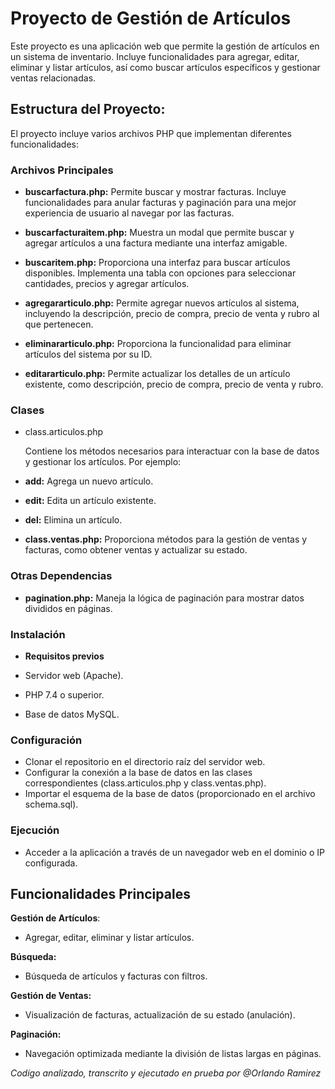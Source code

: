 # Proyecto de Gestión de Artículos
Este proyecto es una aplicación web que permite la gestión de artículos en un sistema de inventario. Incluye funcionalidades para agregar, editar, eliminar y listar artículos, así como buscar artículos específicos y gestionar ventas relacionadas.

## **Estructura del Proyecto:**

El proyecto incluye varios archivos PHP que implementan diferentes funcionalidades:

### Archivos Principales
- **buscarfactura.php:**
  Permite buscar y mostrar facturas. Incluye funcionalidades para anular facturas y paginación para una mejor experiencia de usuario al navegar por las facturas.

- **buscarfacturaitem.php:**
Muestra un modal que permite buscar y agregar artículos a una factura mediante una interfaz amigable.

- **buscaritem.php:**
Proporciona una interfaz para buscar artículos disponibles. Implementa una tabla con opciones para seleccionar cantidades, precios y agregar artículos.

- **agregararticulo.php:**
Permite agregar nuevos artículos al sistema, incluyendo la descripción, precio de compra, precio de venta y rubro al que pertenecen.

- **eliminararticulo.php:**
Proporciona la funcionalidad para eliminar artículos del sistema por su ID.

- **editararticulo.php:**
Permite actualizar los detalles de un artículo existente, como descripción, precio de compra, precio de venta y rubro.

### Clases

- class.articulos.php

  Contiene los métodos necesarios para interactuar con la base de datos y gestionar los artículos. Por ejemplo:
  
- **add:** Agrega un nuevo artículo.
- **edit:** Edita un artículo existente.
- **del:** Elimina un artículo.
- **class.ventas.php:** Proporciona métodos para la gestión de ventas y facturas, como obtener ventas y actualizar su estado.

### Otras Dependencias
- **pagination.php:** Maneja la lógica de paginación para mostrar datos divididos en páginas.
### Instalación
- **Requisitos previos**

- Servidor web (Apache).
- PHP 7.4 o superior.
- Base de datos MySQL.

### Configuración

- Clonar el repositorio en el directorio raíz del servidor web.
- Configurar la conexión a la base de datos en las clases correspondientes (class.articulos.php y class.ventas.php).
- Importar el esquema de la base de datos (proporcionado en el archivo schema.sql).

### Ejecución

- Acceder a la aplicación a través de un navegador web en el dominio o IP configurada.
## Funcionalidades Principales
 **Gestión de Artículos**:
- Agregar, editar, eliminar y listar artículos.

 **Búsqueda:**
- Búsqueda de artículos y facturas con filtros.

 **Gestión de Ventas:**
- Visualización de facturas, actualización de su estado (anulación).

 **Paginación:**
- Navegación optimizada mediante la división de listas largas en páginas.



*Codigo analizado, transcrito y ejecutado en prueba por @Orlando Ramirez*

